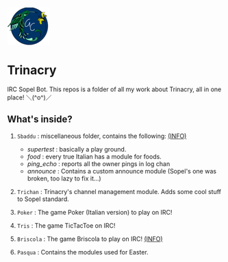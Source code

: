 ![alt text](https://github.com/giovannetor/Trinacry/blob/main/perlogo_small.png)

# Trinacry
IRC Sopel Bot.
This repos is a folder of all my work about Trinacry, all in one place! ＼(^o^)／

## What's inside?
1. `Sbaddu` : miscellaneous folder, contains the following: [(INFO)](https://github.com/giovannetor/Trinacry/blob/main/sbaddu/README.md)
    - *supertest* : basically a play ground.
    - *food* : every true Italian has a module for foods.
    - *ping_echo* : reports all the owner pings in log chan  
    - *announce* : Contains a custom announce module (Sopel's one was broken, too lazy to fix it...)
    
1. `Trichan` : Trinacry's channel management module. Adds some cool stuff to Sopel standard.

1. `Poker` : The game Poker (Italian version) to play on IRC! 

1. `Tris` : The game TicTacToe on IRC!

1. `Briscola` : The game Briscola to play on IRC! [(INFO)](https://github.com/giovannetor/Trinacry/blob/main/briscola/README.md)

1. `Pasqua` : Contains the modules used for Easter. 


